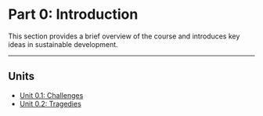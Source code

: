 # Part 0: Introduction

This section provides a brief overview of the course and introduces key ideas in sustainable development.

---

## Units

- [Unit 0.1: Challenges](unit-0-1-challenges.md)
- [Unit 0.2: Tragedies](unit-0-2-tragedies.md)